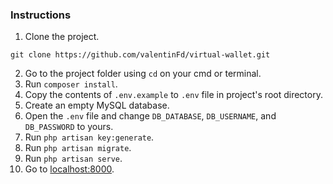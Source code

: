 ### Instructions
1. Clone the project.
```
git clone https://github.com/valentinFd/virtual-wallet.git
```
2. Go to the project folder using ```cd``` on your cmd or terminal.
3. Run ```composer install```.
4. Copy the contents of ```.env.example``` to ```.env``` file in project's root directory.
5. Create an empty MySQL database.
6. Open the ```.env``` file and change ```DB_DATABASE```, ```DB_USERNAME```, and ```DB_PASSWORD``` to yours.
7. Run ```php artisan key:generate```.
8. Run ```php artisan migrate```.
9. Run ```php artisan serve```.
10. Go to [localhost:8000](http://localhost:8000/).

